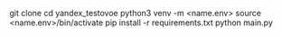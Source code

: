 git clone <url>
cd yandex_testovoe
python3 venv -m <name.env>
source <name.env>/bin/activate
pip install -r requirements.txt
python main.py